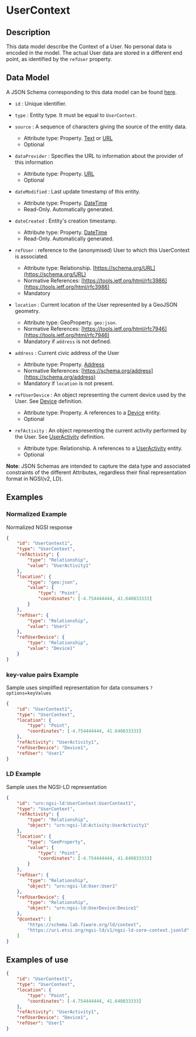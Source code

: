 # UserContext

## Description

This data model describe the Context of a User. No personal data is encoded in
the model. The actual User data are stored in a different end point, as
identified by the `refUser` property.

## Data Model

A JSON Schema corresponding to this data model can be found
[here](../schema.json).

-   `id` : Unique identifier.

-   `type` : Entity type. It must be equal to `UserContext`.

-   `source` : A sequence of characters giving the source of the entity data.

    -   Attribute type: Property. [Text](https://schema.org/Text) or
        [URL](https://schema.org/URL)
    -   Optional

-   `dataProvider` : Specifies the URL to information about the provider of this
    information

    -   Attribute type: Property. [URL](https://schema.org/URL)
    -   Optional

-   `dateModified` : Last update timestamp of this entity.

    -   Attribute type: Property. [DateTime](https://schema.org/DateTime)
    -   Read-Only. Automatically generated.

-   `dateCreated` : Entity's creation timestamp.

    -   Attribute type: Property. [DateTime](https://schema.org/DateTime)
    -   Read-Only. Automatically generated.

-   `refUser` : reference to the (anonymised) User to which this UserContext is
    associated.

    -   Attribute type: Relationship.
        [https://schema.org/URL](https://schema.org/URL)
    -   Normative References:
        [https://tools.ietf.org/html/rfc3986](https://tools.ietf.org/html/rfc3986)
    -   Mandatory

-   `location` : Current location of the User represented by a GeoJSON geometry.

    -   Attribute type: GeoProperty. `geo:json`.
    -   Normative References:
        [https://tools.ietf.org/html/rfc7946](https://tools.ietf.org/html/rfc7946)
    -   Mandatory if `address` is not defined.

-   `address` : Current civic address of the User

    -   Attribute type: Property. [Address](https://schema.org/address)
    -   Normative References:
        [https://schema.org/address](https://schema.org/address)
    -   Mandatory if `location` is not present.

-   `refUserDevice` : An object representing the current device used by the
    User. See [Device](../../../Device/Device/doc/spec.md) definition.

    -   Attribute type: Property. A references to a
        [Device](../../../Device/Device/doc/spec.md) entity.
    -   Optional

-   `refActivity` : An object representing the current activity performed by the
    User. See [UserActivity](../../Activity/doc/spec.md) definition.
    -   Attribute type: Relationship. A references to a
        [UserActivity](../../Activity/doc/spec.md) entity.
    -   Optional

**Note**: JSON Schemas are intended to capture the data type and associated
constraints of the different Attributes, regardless their final representation
format in NGSI(v2, LD).

## Examples

### Normalized Example

Normalized NGSI response

```json
{
    "id": "UserContext1",
    "type": "UserContext",
    "refActivity": {
        "type": "Relationship",
        "value": "UserActivity1"
    },
    "location": {
        "type": "geo:json",
        "value": {
            "type": "Point",
            "coordinates": [-4.754444444, 41.640833333]
        }
    },
    "refUser": {
        "type": "Relationship",
        "value": "User1"
    },
    "refUserDevice": {
        "type": "Relationship",
        "value": "Device1"
    }
}
```

### key-value pairs Example

Sample uses simplified representation for data consumers `?options=keyValues`

```json
{
    "id": "UserContext1",
    "type": "UserContext",
    "location": {
        "type": "Point",
        "coordinates": [-4.754444444, 41.640833333]
    },
    "refActivity": "UserActivity1",
    "refUserDevice": "Device1",
    "refUser": "User1"
}
```

### LD Example

Sample uses the NGSI-LD representation

```json
{
    "id": "urn:ngsi-ld:UserContext:UserContext1",
    "type": "UserContext",
    "refActivity": {
        "type": "Relationship",
        "object": "urn:ngsi-ld:Activity:UserActivity1"
    },
    "location": {
        "type": "GeoProperty",
        "value": {
            "type": "Point",
            "coordinates": [-4.754444444, 41.640833333]
        }
    },
    "refUser": {
        "type": "Relationship",
        "object": "urn:ngsi-ld:User:User1"
    },
    "refUserDevice": {
        "type": "Relationship",
        "object": "urn:ngsi-ld:UserDevice:Device1"
    },
    "@context": [
        "https://schema.lab.fiware.org/ld/context",
        "https://uri.etsi.org/ngsi-ld/v1/ngsi-ld-core-context.jsonld"
    ]
}
```

## Examples of use

```json
{
    "id": "UserContext1",
    "type": "UserContext",
    "location": {
        "type": "Point",
        "coordinates": [-4.754444444, 41.640833333]
    },
    "refActivity": "UserActivity1",
    "refUserDevice": "Device1",
    "refUser": "User1"
}
```
